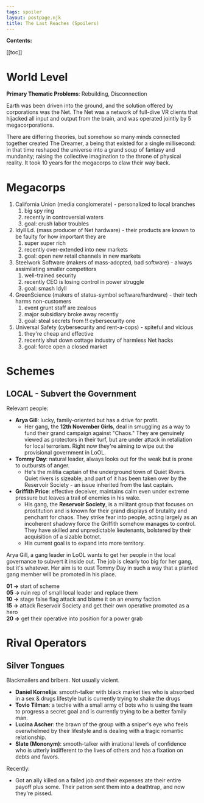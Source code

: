 ```yaml
--- 
tags: spoiler
layout: postpage.njk 
title: The Last Reaches (Spoilers) 
---
```


**Contents:**

[[toc]]

# World Level

**Primary Thematic Problems**: Rebuilding, Disconnection  

Earth was been driven into the ground, and the solution offered by corporations was the Net. The Net was a network of full-dive VR clients that hijacked all input and output from the brain, and was operated jointly by 5 megacorporations.

There are differing theories, but somehow so many minds connected together created The Dreamer, a being that existed for a single millisecond: in that time reshaped the universe into a grand soup of fantasy and mundanity; raising the collective imagination to the throne of physical reality. It took 10 years for the megacorps to claw their way back.

# Megacorps

1. California Union (media conglomerate) - personalized to local branches
   1. big spy ring
   2. recently in controversial waters
   3. goal: crush labor troubles
2. Idyll Ld. (mass producer of Net hardware) - their products are known to be faulty for how important they are
   1. super super rich
   2. recently over-extended into new markets
   3. goal: open new retail channels in new markets
3. Steelwork Software (makers of mass-adopted, bad software) - always assimilating smaller competitors
   1. well-trained security
   2. recently CEO is losing control in power struggle
   3. goal: smash Idyll
4. GreenScience (makers of status-symbol software/hardware) - their tech harms non-customers
   1. event grunt staff are zealous
   2. major subsidiary broke away recently
   3. goal: steal secrets from !! cybersecurity one
5. Universal Safety (cybersecurity and rent-a-cops) - spiteful and vicious
   1. they're cheap and effective
   2. recently shut down cottage industry of harmless Net hacks
   3. goal: force open a closed market

# Schemes

## LOCAL - Subvert the Government

Relevant people:

- **Arya Gill**: lucky, family-oriented but has a drive for profit.
  - Her gang, the **12th November Girls**, deal in smuggling as a way to fund their grand campaign against "Chaos." They are genuinely viewed as protectors in their turf, but are under attack in retaliation for local terrorism. Right now they're aiming to wipe out the provisional government in LoOL.
- **Tommy Day**: natural leader, always looks out for the weak but is prone to outbursts of anger.
  - He's the militia captain of the underground town of Quiet Rivers. Quiet rivers is sizeable, and part of it has been taken over by the Reservoir Society - an issue inherited from the last captain.
- **Griffith Price**: effective deceiver, maintains calm even under extreme pressure but leaves a trail of enemies in his wake.
  - His gang, the **Reservoir Society**, is a militant group that focuses on prostitution and is known for their grand displays of brutality and penchant for chaos. They strike fear into people, acting largely as an incoherent shadowy force the Griffith somehow manages to control. They have skilled and unpredictable lieutenants, bolstered by their acquisition of a sizable botnet.
  - His current goal is to expand into more territory.

Arya Gill, a gang leader in LoOL wants to get her people in the local governance to subvert it inside out. The job is clearly too big for her gang, but it's whatever. Her aim is to oust Tommy Day in such a way that a planted gang member will be promoted in his place.

**01 ->** start of scheme  
**05 ->** ruin rep of small local leader and replace them  
**10 ->** stage false flag attack and blame it on an enemy faction   
**15 ->** attack Reservoir Society and get their own operative promoted as a hero   
**20 ->** get their operative into position for a power grab

# Rival Operators

## Silver Tongues

Blackmailers and bribers. Not usually violent.

- **Daniel Kornelija**: smooth-talker with black market ties who is absorbed in a sex & drugs lifestyle but is currently trying to shake the drugs
- **Tovio Tilman**: a techie with a small army of bots who is using the team to progress a secret goal and is currently trying to be a better family man.
- **Lucina Ascher**: the brawn of the group with a sniper's eye who feels overwhelmed by their lifestyle and is dealing with a tragic romantic relationship. 
- **Slate (Mononym)**: smooth-talker with irrational levels of confidence who is utterly indifferent to the lives of others and has a fixation on debts and favors.

Recently:
- Got an ally killed on a failed job *and* their expenses ate their entire payoff plus some. Their patron sent them into a deathtrap, and now they're pissed.
